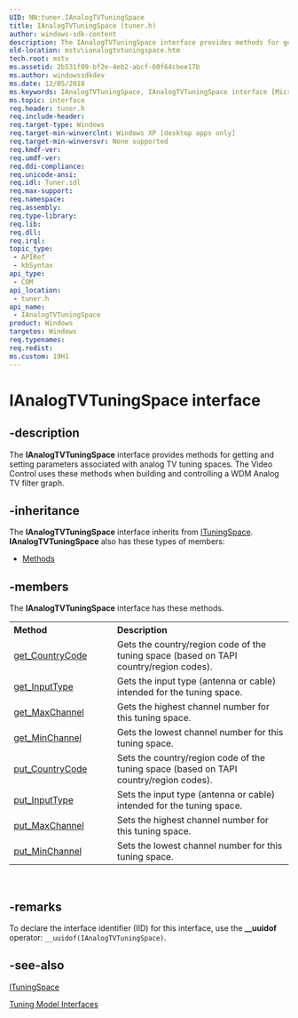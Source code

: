 ```yaml
---
UID: NN:tuner.IAnalogTVTuningSpace
title: IAnalogTVTuningSpace (tuner.h)
author: windows-sdk-content
description: The IAnalogTVTuningSpace interface provides methods for getting and setting parameters associated with analog TV tuning spaces. The Video Control uses these methods when building and controlling a WDM Analog TV filter graph.
old-location: mstv\ianalogtvtuningspace.htm
tech.root: mstv
ms.assetid: 2b531f09-bf2e-4eb2-abcf-60f64cbee17b
ms.author: windowssdkdev
ms.date: 12/05/2018
ms.keywords: IAnalogTVTuningSpace, IAnalogTVTuningSpace interface [Microsoft TV Technologies], IAnalogTVTuningSpace interface [Microsoft TV Technologies],described, IAnalogTVTuningSpaceInterface, mstv.ianalogtvtuningspace, tuner/IAnalogTVTuningSpace
ms.topic: interface
req.header: tuner.h
req.include-header: 
req.target-type: Windows
req.target-min-winverclnt: Windows XP [desktop apps only]
req.target-min-winversvr: None supported
req.kmdf-ver: 
req.umdf-ver: 
req.ddi-compliance: 
req.unicode-ansi: 
req.idl: Tuner.idl
req.max-support: 
req.namespace: 
req.assembly: 
req.type-library: 
req.lib: 
req.dll: 
req.irql: 
topic_type:
 - APIRef
 - kbSyntax
api_type:
 - COM
api_location:
 - tuner.h
api_name:
 - IAnalogTVTuningSpace
product: Windows
targetos: Windows
req.typenames: 
req.redist: 
ms.custom: 19H1
---
```


# IAnalogTVTuningSpace interface


## -description



The <b>IAnalogTVTuningSpace</b> interface provides methods for getting and setting parameters associated with analog TV tuning spaces. The Video Control uses these methods when building and controlling a WDM Analog TV filter graph.




## -inheritance

The <b xmlns:loc="http://microsoft.com/wdcml/l10n">IAnalogTVTuningSpace</b> interface inherits from <a href="https://msdn.microsoft.com/51850105-b3b1-4758-acde-05ca2f3439f2">ITuningSpace</a>. <b>IAnalogTVTuningSpace</b> also has these types of members:
<ul>
<li><a href="https://docs.microsoft.com/">Methods</a></li>
</ul>

## -members

The <b>IAnalogTVTuningSpace</b> interface has these methods.
<table class="members" id="memberListMethods">
<tr>
<th align="left" width="37%">Method</th>
<th align="left" width="63%">Description</th>
</tr>
<tr data="declared;">
<td align="left" width="37%">
<a href="https://msdn.microsoft.com/f74f31cc-8e3a-41b8-bf27-f60b9cbcfcdb">get_CountryCode</a>
</td>
<td align="left" width="63%">
Gets the country/region code of the tuning space (based on TAPI country/region codes).

</td>
</tr>
<tr data="declared;">
<td align="left" width="37%">
<a href="https://msdn.microsoft.com/c016a61b-6b4f-4101-a357-38b8be754a57">get_InputType</a>
</td>
<td align="left" width="63%">
Gets the input type (antenna or cable) intended for the tuning space.

</td>
</tr>
<tr data="declared;">
<td align="left" width="37%">
<a href="https://msdn.microsoft.com/e6ac3789-1989-4331-ad00-6720f4503bb7">get_MaxChannel</a>
</td>
<td align="left" width="63%">
Gets the highest channel number for this tuning space.

</td>
</tr>
<tr data="declared;">
<td align="left" width="37%">
<a href="https://msdn.microsoft.com/94c3136f-6d9e-4396-9bbf-828669d57724">get_MinChannel</a>
</td>
<td align="left" width="63%">
Gets the lowest channel number for this tuning space.

</td>
</tr>
<tr data="declared;">
<td align="left" width="37%">
<a href="https://msdn.microsoft.com/eb53bdfe-6293-41f3-8945-5f960193df9e">put_CountryCode</a>
</td>
<td align="left" width="63%">
Sets the country/region code of the tuning space (based on TAPI country/region codes).

</td>
</tr>
<tr data="declared;">
<td align="left" width="37%">
<a href="https://msdn.microsoft.com/399503a2-60e9-4feb-ba69-cafef70b2540">put_InputType</a>
</td>
<td align="left" width="63%">
Sets the input type (antenna or cable) intended for the tuning space.

</td>
</tr>
<tr data="declared;">
<td align="left" width="37%">
<a href="https://msdn.microsoft.com/2a559069-0d8a-4904-b0de-0573b4c0d273">put_MaxChannel</a>
</td>
<td align="left" width="63%">
Sets the highest channel number for this tuning space.

</td>
</tr>
<tr data="declared;">
<td align="left" width="37%">
<a href="https://msdn.microsoft.com/e0e348a6-a536-4c1b-82ba-c2502c5d92c0">put_MinChannel</a>
</td>
<td align="left" width="63%">
Sets the lowest channel number for this tuning space.

</td>
</tr>
</table> 


## -remarks



To declare the interface identifier (IID) for this interface, use the <b>__uuidof</b> operator: <code>__uuidof(IAnalogTVTuningSpace)</code>.




## -see-also




<a href="https://msdn.microsoft.com/51850105-b3b1-4758-acde-05ca2f3439f2">ITuningSpace</a>



<a href="https://msdn.microsoft.com/5d956e1d-88b3-4236-9987-f37f674645de">Tuning Model Interfaces</a>
 

 

